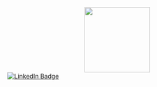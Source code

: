 <div id="header" align="center">
  <img src="https://media.giphy.com/media/d8i4MtjtpNYMTpp5AQ/giphy.gif" width="150"/>
</div>
<div id="badges">
  <a href="https://www.linkedin.com/in/rickeystarks/">
    <img src="https://img.shields.io/badge/LinkedIn-blue?style=for-the-badge&logo=linkedin&logoColor=white" alt="LinkedIn Badge"/>

